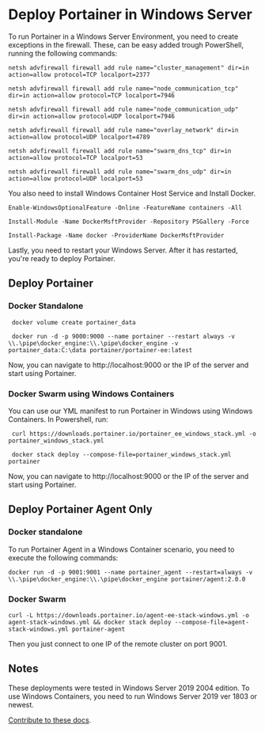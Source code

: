 # Deploy Portainer in Windows Server

To run Portainer in a Windows Server Environment, you need to create exceptions in the firewall. These, can be easy added trough PowerShell, running the following commands:

<pre><code>netsh advfirewall firewall add rule name="cluster_management" dir=in action=allow protocol=TCP localport=2377</code></pre>

<pre><code>netsh advfirewall firewall add rule name="node_communication_tcp" dir=in action=allow protocol=TCP localport=7946</code></pre>

<pre><code>netsh advfirewall firewall add rule name="node_communication_udp" dir=in action=allow protocol=UDP localport=7946</code></pre>

<pre><code>netsh advfirewall firewall add rule name="overlay_network" dir=in action=allow protocol=UDP localport=4789</code></pre>

<pre><code>netsh advfirewall firewall add rule name="swarm_dns_tcp" dir=in action=allow protocol=TCP localport=53</code></pre>

<pre><code>netsh advfirewall firewall add rule name="swarm_dns_udp" dir=in action=allow protocol=UDP localport=53</code></pre>

You also need to install Windows Container Host Service and Install Docker.

<pre><code>Enable-WindowsOptionalFeature -Online -FeatureName containers -All</code></pre>
<pre><code>Install-Module -Name DockerMsftProvider -Repository PSGallery -Force</code></pre>
<pre><code>Install-Package -Name docker -ProviderName DockerMsftProvider</code></pre>

Lastly, you need to restart your Windows Server. After it has restarted, you're ready to deploy Portainer.

## Deploy Portainer

### Docker Standalone

<pre><code> docker volume create portainer_data</code></pre>
<pre><code> docker run -d -p 9000:9000 --name portainer --restart always -v \\.\pipe\docker_engine:\\.\pipe\docker_engine -v portainer_data:C:\data portainer/portainer-ee:latest</code></pre>

Now, you can navigate to http://localhost:9000 or the IP of the server and start using Portainer.

### Docker Swarm using Windows Containers

You can use our YML manifest to run Portainer in Windows using Windows Containers. In Powershell, run:

<pre><code> curl https://downloads.portainer.io/portainer_ee_windows_stack.yml -o portainer_windows_stack.yml</code></pre>
<pre><code> docker stack deploy --compose-file=portainer_windows_stack.yml portainer</code></pre>

Now, you can navigate to http://localhost:9000 or the IP of the server and start using Portainer.

## Deploy Portainer Agent Only

### Docker standalone

To run Portainer Agent in a Windows Container scenario, you need to execute the following commands:

<pre><code>docker run -d -p 9001:9001 --name portainer_agent --restart=always -v \\.\pipe\docker_engine:\\.\pipe\docker_engine portainer/agent:2.0.0</code></pre>

### Docker Swarm

```curl -L https://downloads.portainer.io/agent-ee-stack-windows.yml -o agent-stack-windows.yml && docker stack deploy --compose-file=agent-stack-windows.yml portainer-agent```

Then you just connect to one IP of the remote cluster on port 9001.

## Notes

These deployments were tested in Windows Server 2019 2004 edition. To use Windows Containers, you need to run Windows Server 2019 ver 1803 or newest.

[Contribute to these docs](https://github.com/portainer/portainer-docs/blob/master/contributing.md).
